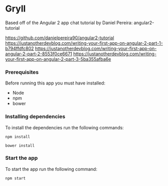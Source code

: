 # Gryll
Based off of the Angular 2 app chat tutorial by Daniel Pereira: angular2-tutorial

https://github.com/danielpereira90/angular2-tutorial
https://justanotherdevblog.com/writing-your-first-app-on-angular-2-part-1-b794ffdfc802
https://justanotherdevblog.com/writing-your-first-app-on-angular-2-part-2-8553f0ce6671
https://justanotherdevblog.com/writing-your-first-app-on-angular-2-part-3-5ba355afba6e

### Prerequisites

Before running this app you must have installed:

* Node
* npm
* bower

### Installing dependencies

To install the dependencies run the following commands:

`npm install`

`bower install`

### Start the app

To start the app run the following command:

`npm start`
